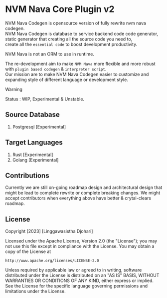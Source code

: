 # NVM Nava Core Plugin v2 

NVM Nava Codegen is opensource version of fully rewrite nvm nava codegen.<br/>
NVM Nava Codegen is database to service backend code code generator, static generator that creating all the source code you need to,<br/>
create all the ```essential code``` to boost development productivity.<br/>

NVM Nava is not an ORM to use in runtime.


The re-development aim to make ```NVM Nava``` more flexible and more robust with ```plugin based codegen```  &amp; ```interpreter script```.<br/>
Our mission are to make NVM Nava Codegen easier to customize and expanding style of different language or development style. 


> [!WARNING]
Status : WIP, Experimental & Unstable.  

## Source Database
1. Postgresql [Experimental]
   
## Target Languages
1. Rust [Experimental]
2. Golang [Experimental]

## Contributions

Currently we are still on-going roadmap design and architectural design that might be lead to complete rewrite or complete breaking changes.
We might accept contributors when everything above have better & crytal-clears roadmap.

## License

Copyright [2023] [Linggawasistha Djohari]

Licensed under the Apache License, Version 2.0 (the "License");
you may not use this file except in compliance with the License.
You may obtain a copy of the License at

    http://www.apache.org/licenses/LICENSE-2.0

Unless required by applicable law or agreed to in writing, software
distributed under the License is distributed on an "AS IS" BASIS,
WITHOUT WARRANTIES OR CONDITIONS OF ANY KIND, either express or implied.
See the License for the specific language governing permissions and
limitations under the License.
